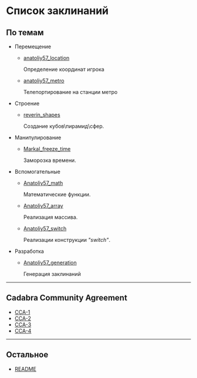 # Список заклинаний ##

## По темам ##

* Перемещение

  * [anatoliy57_location](moving/anatoliy57/location/location.md)

    Определение координат игрока

  * [anatoliy57_metro](moving/anatoliy57/metro/metro.md)

    Телепортирование на станции метро

* Строение

  * [reverin_shapes](build/reverin/reverin_shapes.md)

    Создание кубов\пирамид\сфер.

* Манипулирование

  * [Markal_freeze_time](manipulation/Markal/freeze.md)

    Заморозка времени.

* Вспомогательные

  * [Anatoliy57_math](util/anatoliy57/math/math.md)

    Математические функции.

  * [Anatoliy57_array](util/anatoliy57/array/array.md)

    Реализация массива.

  * [Anatoliy57_switch](util/anatoliy57/switch/switch.md)

    Реализации конструкции *"switch"*.

* Разработка

  * [Anatoliy57_generation](kits/anatoliy57/generation/generation.md)

    Генерация заклинаний

***

## Cadabra Community Agreement ##

* [CCA-1](documents/CCA-1.md)
* [CCA-2](documents/CCA-2.md)
* [CCA-3](documents/CCA-3.md)
* [CCA-4](documents/CCA-4.md)

***

## Остальное ##

* [README](../README.md)
